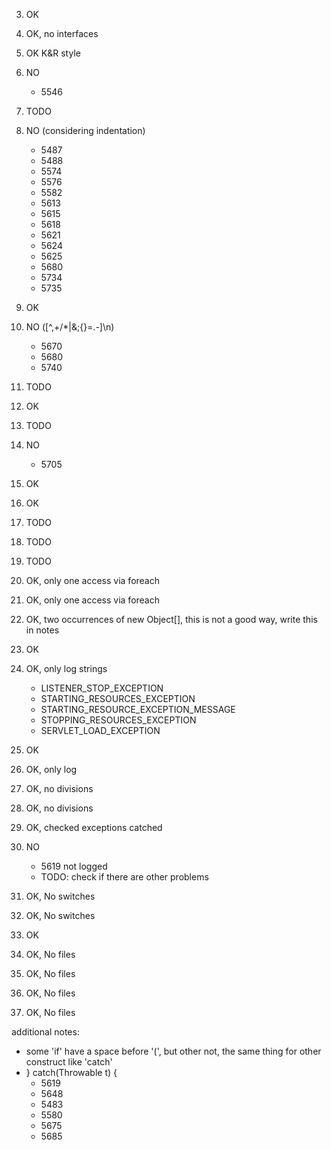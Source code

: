 3. OK
4. OK, no interfaces
10. OK K&R style
11. NO
    * 5546
12. TODO
13. NO (considering indentation)
    * 5487
    * 5488
    * 5574
    * 5576
    * 5582
    * 5613
    * 5615
    * 5618
    * 5621
    * 5624
    * 5625
    * 5680
    * 5734
    * 5735
14. OK
15. NO ([^,+/\*|&;{}=.-]\n)
    * 5670
    * 5680
    * 5740
16. TODO
17. OK
18. TODO
19. NO
    * 5705
20. OK
21. OK
22. TODO
23. TODO 
24. TODO

37. OK, only one access via foreach
38. OK, only one access via foreach
39. OK, two occurrences of new Object[], this is not a good way, write this in notes
40. OK
41. OK, only log strings
    * LISTENER_STOP_EXCEPTION
    * STARTING_RESOURCES_EXCEPTION
    * STARTING_RESOURCE_EXCEPTION_MESSAGE
    * STOPPING_RESOURCES_EXCEPTION
    * SERVLET_LOAD_EXCEPTION
42. OK
43. OK, only log

47. OK, no divisions
48. OK, no divisions

52. OK, checked exceptions catched
53. NO
    * 5619 not logged
    * TODO: check if there are other problems
54. OK, No switches
55. OK, No switches
56. OK
57. OK, No files
58. OK, No files
59. OK, No files
60. OK, No files


additional notes:
* some 'if' have a space before '(', but other not, the same thing for other construct like 'catch'
* } catch(Throwable t) {
    * 5619 
    * 5648
    * 5483
    * 5580
    * 5675
    * 5685
    

